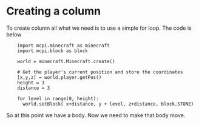 # Creating a column

To create column all what we need is to use a simple for loop. The code is below
        
        import mcpi.minecraft as minecraft
        import mcpi.block as block

        world = minecraft.Minecraft.create()

        # Get the player's current position and store the coordinates
        [x,y,z] = world.player.getPos()
        height = 3
        distance = 3

        for level in range(0, height):
          world.setBlock( x+distance, y + level, z+distance, block.STONE)

So at this point we have a body. Now we need to make that body move.
